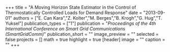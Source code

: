 +++
title = "A Moving Horizon State Estimator in the Control of Thermostatically Controlled Loads for Demand Response"
date = "2013-09-01"
authors = ["E. Can Kara","Z. Kolter","M. Berges","B. Krogh","G. Hug","T. Yuksel"]
publication_types = ["1"]
publication = "_Proceedings of the 4th International Conference on Smart Grid Communications (SmartGridComm)_"
publication_short = ""
image_preview = ""
selected = false
projects = []
math = true
highlight = true
[header]
image = ""
caption = ""
+++


